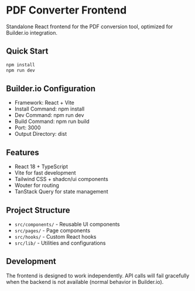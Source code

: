 # PDF Converter Frontend

Standalone React frontend for the PDF conversion tool, optimized for Builder.io integration.

## Quick Start

```bash
npm install
npm run dev
```

## Builder.io Configuration

- Framework: React + Vite
- Install Command: npm install  
- Dev Command: npm run dev
- Build Command: npm run build
- Port: 3000
- Output Directory: dist

## Features

- React 18 + TypeScript
- Vite for fast development
- Tailwind CSS + shadcn/ui components
- Wouter for routing
- TanStack Query for state management

## Project Structure

- `src/components/` - Reusable UI components
- `src/pages/` - Page components
- `src/hooks/` - Custom React hooks
- `src/lib/` - Utilities and configurations

## Development

The frontend is designed to work independently. API calls will fail gracefully when the backend is not available (normal behavior in Builder.io).

